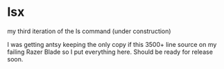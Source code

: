 # lsx
my third iteration of the ls command (under construction)

I was getting antsy keeping the only copy if this 3500+ line source on my failing Razer Blade so I put everything here. Should be ready for release soon.
